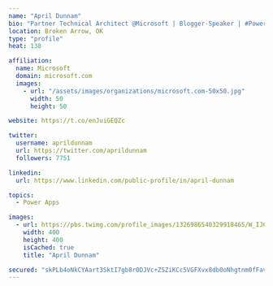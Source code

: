 ```yaml
---
name: "April Dunnam"
bio: "Partner Technical Architect @Microsoft | Blogger-Speaker | #PowerApps, #PowerAutomate, #Office365, #SharePoint | #WIT | #Karaoke Queen"
location: Broken Arrow, OK
type: "profile"
heat: 138

affiliation:
  name: Microsoft
  domain: microsoft.com
  images:
    - url: "/assets/images/organizations/microsoft.com-50x50.jpg"
      width: 50
      height: 50

website: https://t.co/enJuiGEQZc

twitter:
  username: aprildunnam
  url: https://twitter.com/aprildunnam
  followers: 7751

linkedin:
  url: https://www.linkedin.com/public-profile/in/april-dunnam

topics:
  - Power Apps

images:
  - url: https://pbs.twimg.com/profile_images/1326986540329918465/W_IJ6Ih2_400x400.jpg
    width: 400
    height: 400
    isCached: true
    title: "April Dunnam"

secured: "skPLb4oNkCYAart3SktI7gb8r0DJVc+ZSZiKCc5VGFXvx8db0oNhgtnm0fFavz3H5J+XHwZA7ljRStD3tDSxfkYte/ATE3mnfD3mgE4Ya5YKf3DxPZkV6XZrtvC1ZjjyucAQnstkkavZdM1u/KDmCOC+hWpwDH1sMRuRZVBDBq4W9H8uDrIc1cFjyRmuGkdbcJtJzsXdi3I7He5c5AWP0tx2o6n/O9vhH29pV8apJp0v24Il+pSPNJFXZKXItQRDOOAJZnIzZ36bQN5kFY2MU2wTexw7YlISjbzjZeNxL+hMCELzFJr/KAZnVKJ6zg2qMBI3WG6jPvhvNCwVxKJEAkTQ49prBxl/9R2r6dwOTAsKdeIyP0tQgDFn+4zlEYSPvw+aoEPxwPEUtUUT9yvj8YJ0lcpDJooAXVWA9SiLa8c=;XlLDmJiZE7hrR56ycaApFw=="
---
```


